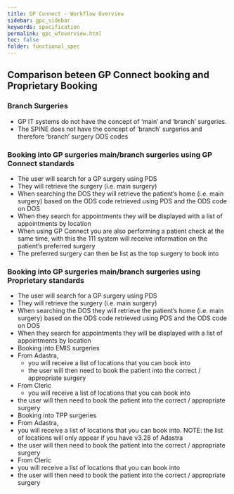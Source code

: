 ```yaml
---
title: GP Connect - Workflow Overview
sidebar: gpc_sidebar
keywords: specification
permalink: gpc_wfoverview.html
toc: false
folder: functional_spec
---
```


## Comparison beteen GP Connect booking and Proprietary Booking

### Branch Surgeries

*	GP IT systems do not have the concept of ‘main’ and ‘branch’ surgeries.  
*	The SPINE does not have the concept of ‘branch’ surgeries and therefore ‘branch’ surgery ODS codes

### Booking into GP surgeries main/branch surgeries using GP Connect standards

* The user will search for a GP surgery using PDS
*	They will retrieve the surgery (i.e. main surgery) 
*	When searching the DOS they will retrieve the patient’s home (i.e. main surgery) based on the ODS code retrieved using PDS and the ODS code on DOS
*	When they search for appointments they will be displayed with a list of appointments by location
*	When using GP Connect you are also performing a patient check at the same time, with this the 111 system will receive information on the patient’s preferred surgery 
*	The preferred surgery can then be list as the top surgery to book into 

### Booking into GP surgeries main/branch surgeries using Proprietary standards

*	The user will search for a GP surgery using PDS
*	They will retrieve the surgery (i.e. main surgery) 
*	When searching the DOS they will retrieve the patient’s home (i.e. main surgery) based on the ODS code retrieved using PDS and the ODS code on DOS
*	When they search for appointments they will be displayed with a list of appointments by location
*	Booking into EMIS surgeries
  *	From Adastra, 
    *	you will receive a list of locations that you can book into
    *	the user will then need to book the patient into the correct / appropriate surgery 
  *	From Cleric
    * you will receive a list of locations that you can book into
  * the user will then need to book the patient into the correct / appropriate surgery
*	Booking into TPP surgeries
  * From Adastra, 
  * you will receive a list of locations that you can book into.  NOTE: the list of locations will only appear if you have v3.28 of Adastra
  *	the user will then need to book the patient into the correct / appropriate surgery 
  *	From Cleric
  *	you will receive a list of locations that you can book into
  *	the user will then need to book the patient into the correct / appropriate surgery
